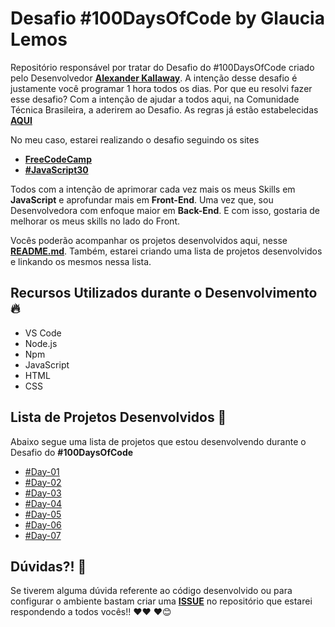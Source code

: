 # Desafio #100DaysOfCode by Glaucia Lemos

Repositório responsável por tratar do Desafio do #100DaysOfCode criado pelo Desenvolvedor **[Alexander Kallaway](https://twitter.com/ka11away)**. 
A intenção desse desafio é justamente você programar 1 hora todos os dias. 
Por que eu resolvi fazer esse desafio? Com a intenção de ajudar a todos aqui, na Comunidade Técnica Brasileira, a aderirem ao Desafio.
As regras já estão estabelecidas **[AQUI](https://github.com/kallaway/100-days-of-code/blob/master/intl/pt-br/LEIAME.md)**

No meu caso, estarei realizando o desafio seguindo os sites

- **[FreeCodeCamp](https://www.freecodecamp.org/)**
- **[#JavaScript30](https://javascript30.com/)**

Todos com a intenção de aprimorar cada vez mais os meus Skills em **JavaScript** e aprofundar mais em **Front-End**. Uma vez que, sou Desenvolvedora com enfoque maior em **Back-End**. E com isso, gostaria de melhorar os meus skills no lado do Front.

Vocês poderão acompanhar os projetos desenvolvidos aqui, nesse **[README.md](https://github.com/glaucia86/100-days-of-code-challenge/edit/master/README.md)**. Também, estarei criando uma lista de projetos desenvolvidos e linkando os mesmos nessa lista.

## Recursos Utilizados durante o Desenvolvimento 🔥

- VS Code
- Node.js
- Npm
- JavaScript
- HTML
- CSS

## Lista de Projetos Desenvolvidos 🚀

Abaixo segue uma lista de projetos que estou desenvolvendo durante o Desafio do **#100DaysOfCode**

- [#Day-01]()
- [#Day-02]()
- [#Day-03]()
- [#Day-04]()
- [#Day-05]()
- [#Day-06]()
- [#Day-07]()

## Dúvidas?! 🚩

Se tiverem alguma dúvida referente ao código desenvolvido ou para configurar o ambiente bastam criar uma **[ISSUE](https://github.com/glaucia86/100-days-of-code-challenge/issues)** no repositório que estarei respondendo a todos vocês!! ❤️❤️ ❤️😊


